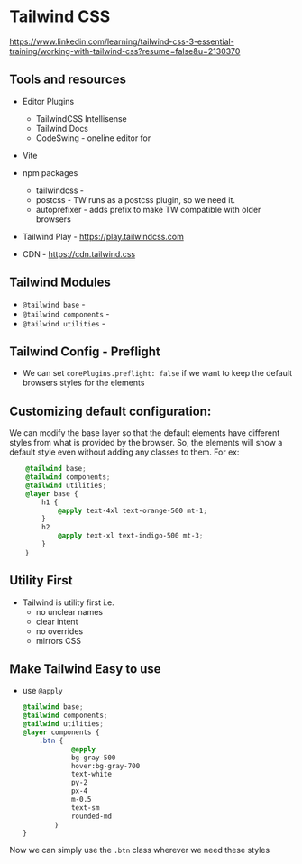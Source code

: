 # Tailwind CSS
https://www.linkedin.com/learning/tailwind-css-3-essential-training/working-with-tailwind-css?resume=false&u=2130370

## Tools and resources
- Editor Plugins
    - TailwindCSS Intellisense
    - Tailwind Docs
    - CodeSwing - oneline editor for 
- Vite
- npm packages
    - tailwindcss - 
    - postcss - TW runs as a postcss plugin, so we need it.
    - autoprefixer - adds prefix to make TW compatible with older browsers

- Tailwind Play - https://play.tailwindcss.com
- CDN - https://cdn.tailwind.css

## Tailwind Modules
- `@tailwind base` - 
- `@tailwind components` - 
- `@tailwind utilities` - 

## Tailwind Config - Preflight
- We can set `corePlugins.preflight: false` if we want to keep the default browsers styles for the elements

## Customizing default configuration:
We can modify the base layer so that the default elements have different styles from what is provided by the browser.  So, the elements will show a default style even without adding any classes to them.  For ex:

```css
    @tailwind base;
    @tailwind components;
    @tailwind utilities;
    @layer base {
        h1 {
            @apply text-4xl text-orange-500 mt-1;
        }
        h2
            @apply text-xl text-indigo-500 mt-3;
        }
    ｝
```

## Utility First
- Tailwind is utility first i.e. 
    - no unclear names
    - clear intent
    - no overrides
    - mirrors CSS

## Make Tailwind Easy to use
- use `@apply`
    ```css
    @tailwind base;
    @tailwind components;
    @tailwind utilities;
    @layer components {
        .btn {
                @apply
                bg-gray-500
                hover:bg-gray-700 
                text-white
                ру-2
                px-4
                m-0.5
                text-sm
                rounded-md
            ｝
    }
    ```
Now we can simply use the `.btn` class wherever we need these styles



